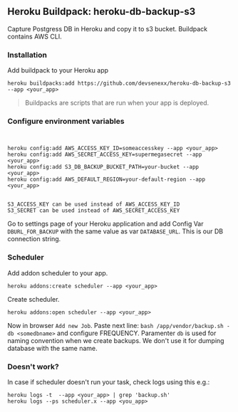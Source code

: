 ## Heroku Buildpack: heroku-db-backup-s3
Capture Postgress DB in Heroku and copy it to s3 bucket. Buildpack contains AWS CLI.

### Installation
Add buildpack to your Heroku app
```
heroku buildpacks:add https://github.com/devsenexx/heroku-db-backup-s3 --app <your_app>
```
> Buildpacks are scripts that are run when your app is deployed.

### Configure environment variables
```


heroku config:add AWS_ACCESS_KEY_ID=someaccesskey --app <your_app>
heroku config:add AWS_SECRET_ACCESS_KEY=supermegasecret --app <your_app>
heroku config:add S3_DB_BACKUP_BUCKET_PATH=your-bucket --app <your_app>
heroku config:add AWS_DEFAULT_REGION=your-default-region --app <your_app>


S3_ACCESS_KEY can be used instead of AWS_ACCESS_KEY_ID
S3_SECRET can be used instead of AWS_SECRET_ACCESS_KEY
```

Go to settings page of your Heroku application and add Config Var `DBURL_FOR_BACKUP` with the same value as var `DATABASE_URL`. This is our DB connection string.

### Scheduler
Add addon scheduler to your app. 
```
heroku addons:create scheduler --app <your_app>
```
Create scheduler.
```
heroku addons:open scheduler --app <your_app>
```
Now in browser `Add new Job`.
Paste next line:
`bash /app/vendor/backup.sh -db <somedbname>`
and configure FREQUENCY. Paramenter `db` is used for naming convention when we create backups. We don't use it for dumping  database with the same name.

### Doesn't work?
In case if scheduler doesn't run your task, check logs using this e.g.:
```
heroku logs -t  --app <your_app> | grep 'backup.sh'
heroku logs --ps scheduler.x --app <you_app>
```
